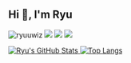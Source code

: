 ## Hi 👋, I'm Ryu ##

<a> <img src="https://komarev.com/ghpvc/?username=ryuuwiz&style=flat-square" alt="ryuuwiz" /> </a>
<a href="https://t.me/"> <img src="https://img.shields.io/badge/-Telegram-0088cc?style=flat&labelColor=0088cc&logo=telegram&logoColor=white" /></a>
<a href="https://www.instagram.com/"> <img src="https://img.shields.io/badge/-Instagram-c13584?style=flat&labelColor=c13584&logo=instagram&logoColor=white" /></a>
<a href="https://www.facebook.com/"> <img src="https://img.shields.io/badge/-Facebook-3b5998?style=flat&labelColor=3b5998&logo=facebook&logoColor=white" /></a>

[![Ryu's GitHub Stats](https://github-readme-stats.vercel.app/api?username=ryuuwiz&show_icons=true&count_private=true&hide_border=false&layout=compact&title_color=00FF00&icon_color=00FFFF&text_color=FFFF00&bg_color=273849&include_all_commits=true)
![Top Langs](https://github-readme-stats.vercel.app/api/top-langs/?username=ryuuwiz&layout=compact&show_icons=true&hide_border=false&title_color=00FF00&icon_color=00FFFF&text_color=FFFF00&bg_color=273849)](https://github.com/ryuuwiz) 
